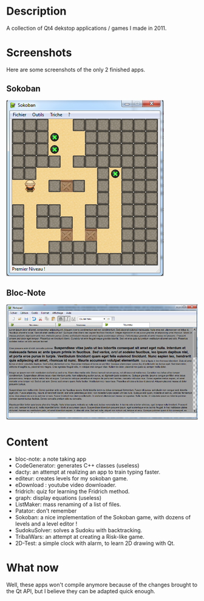 # Description

A collection of Qt4 dekstop applications / games I made in 2011.

# Screenshots
Here are some screenshots of the only 2 finished apps.

## Sokoban

![alt text](https://raw.githubusercontent.com/plowsec/qt-apps/master/sokoban.png)

## Bloc-Note
![alt text](https://raw.githubusercontent.com/plowsec/qt-apps/master/bloc-note.png)


# Content

* bloc-note: a note taking app
* CodeGenerator: generates C++ classes (useless)
* dacty: an attempt at realizing an app to train typing faster.
* editeur: creates levels for my sokoban game.
* eDownload : youtube video downloader.
* fridrich: quiz for learning the Fridrich method.
* graph: display equations (useless)
* ListMaker: mass renaming of a list of files.
* Patator: don't remember
* Sokoban: a nice implementation of the Sokoban game, with dozens of levels and a level editor !
* SudokuSolver: solves a Sudoku with backtracking.
* TribalWars: an attempt at creating a Risk-like game.
* 2D-Test: a simple clock with alarm, to learn 2D drawing with Qt.

# What now

Well, these apps won't compile anymore because of the changes brought to the Qt API, but I believe they can be adapted quick enough.

